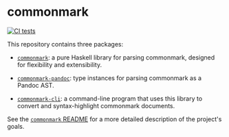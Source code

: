 # commonmark

[![CI
tests](https://github.com/jgm/commonmark-hs/workflows/CI%20tests/badge.svg)](https://github.com/jgm/commonmark-hs/actions)

This repository contains three packages:

- [`commonmark`](commonmark/):
  a pure Haskell library for parsing commonmark,
  designed for flexibility and extensibility.

- [`commonmark-pandoc`](commonmark-pandoc/):
  type instances for parsing commonmark as a Pandoc AST.

- [`commonmark-cli`](commonmark-cli/): a
  command-line program that uses this library to convert
  and syntax-highlight commonmark documents.

See the [`commonmark` README](commonmark/) for a
more detailed description of the project's goals.

